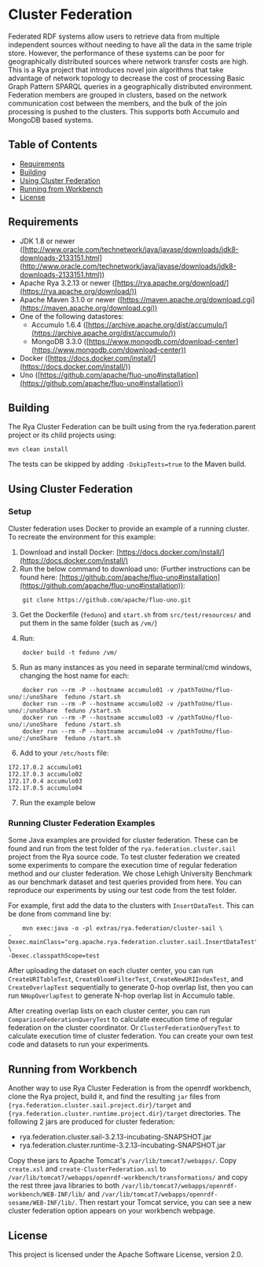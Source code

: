 <!--
Licensed to the Apache Software Foundation (ASF) under one
or more contributor license agreements.  See the NOTICE file
distributed with this work for additional information
regarding copyright ownership.  The ASF licenses this file
to you under the Apache License, Version 2.0 (the
"License"); you may not use this file except in compliance
with the License.  You may obtain a copy of the License at

  http://www.apache.org/licenses/LICENSE-2.0

Unless required by applicable law or agreed to in writing,
software distributed under the License is distributed on an
"AS IS" BASIS, WITHOUT WARRANTIES OR CONDITIONS OF ANY
KIND, either express or implied.  See the License for the
specific language governing permissions and limitations
under the License.
-->

# Cluster Federation


Federated RDF systems allow users to retrieve data from multiple independent sources without needing to have all the data in the same triple store. However, the performance of these systems can be poor for geographically distributed sources where network transfer costs are high. This is a Rya project that introduces novel join algorithms that take advantage of network topology to decrease the cost of processing Basic Graph Pattern SPARQL queries in a geographically distributed environment. Federation members are grouped in clusters, based on the network communication cost between the members, and the bulk of the join processing is pushed to the clusters. This supports both Accumulo and MongoDB based systems.

## Table of Contents

- [Requirements](#requirements)
- [Building](#building)
- [Using Cluster Federation](#using-cluster-federation)
- [Running from Workbench](#running-from-workbench)
- [License](#license)

## Requirements
* JDK 1.8 or newer ([http://www.oracle.com/technetwork/java/javase/downloads/jdk8-downloads-2133151.html](http://www.oracle.com/technetwork/java/javase/downloads/jdk8-downloads-2133151.html))
* Apache Rya 3.2.13 or newer ([https://rya.apache.org/download/](https://rya.apache.org/download/))
* Apache Maven 3.1.0 or newer ([https://maven.apache.org/download.cgi](https://maven.apache.org/download.cgi))
* One of the following datastores:
    * Accumulo 1.6.4 ([https://archive.apache.org/dist/accumulo/](https://archive.apache.org/dist/accumulo/))
    * MongoDB 3.3.0 ([https://www.mongodb.com/download-center](https://www.mongodb.com/download-center))
* Docker ([https://docs.docker.com/install/](https://docs.docker.com/install/))
* Uno ([https://github.com/apache/fluo-uno#installation](https://github.com/apache/fluo-uno#installation))

## Building

The Rya Cluster Federation can be built using from the rya.federation.parent project or its child projects using:

`mvn clean install`

The tests can be skipped by adding `-DskipTests=true` to the Maven build.

## Using Cluster Federation

### Setup

Cluster federation uses Docker to provide an example of a running cluster. To
recreate the environment for this example:

1.  Download and install Docker: [https://docs.docker.com/install/](https://docs.docker.com/install/)
2.  Run the below command to download uno:  (Further instructions can be found here: [https://github.com/apache/fluo-uno#installation](https://github.com/apache/fluo-uno#installation)): 
```
    git clone https://github.com/apache/fluo-uno.git
```

3.  Get the Dockerfile (`feduno`) and `start.sh` from `src/test/resources/` and put them in the same folder (such as `/vm/`)

4.  Run:
```
    docker build -t feduno /vm/
```

5. Run as many instances as you need in separate terminal/cmd windows, changing the host name for each: 
```
    docker run --rm -P --hostname accumulo01 -v /pathToUno/fluo-uno/:/unoShare  feduno /start.sh
    docker run --rm -P --hostname accumulo02 -v /pathToUno/fluo-uno/:/unoShare  feduno /start.sh
    docker run --rm -P --hostname accumulo03 -v /pathToUno/fluo-uno/:/unoShare  feduno /start.sh
    docker run --rm -P --hostname accumulo04 -v /pathToUno/fluo-uno/:/unoShare  feduno /start.sh
```

6. Add to your `/etc/hosts` file: 
```
172.17.0.2 accumulo01 
172.17.0.3 accumulo02 
172.17.0.4 accumulo03
172.17.0.5 accumulo04
```

7.  Run the example below

### Running Cluster Federation Examples

Some Java examples are provided for cluster federation. These can be found and run from the test folder of the `rya.federation.cluster.sail` project from the Rya source code. To test cluster federation we created some experiments to compare the execution time of regular federation method and our cluster federation. We chose Lehigh University Benchmark as our benchmark dataset and test queries provided from here. You can reproduce our experiments by using our test code from the test folder.

For example, first add the data to the clusters with `InsertDataTest`. This can be done from command line by:
```
    mvn exec:java -o -pl extras/rya.federation/cluster-sail \
-Dexec.mainClass="org.apache.rya.federation.cluster.sail.InsertDataTest" \
-Dexec.classpathScope=test
```

After uploading the dataset on each cluster center, you can run `CreateURITableTest`, `CreateBloomFilterTest`, `CreateNewURIIndexTest`, and `CreateOverlapTest` sequentially to generate 0-hop overlap list, then you can run `NHopOverlapTest` to generate N-hop overlap list in Accumulo table.

After creating overlap lists on each cluster center, you can run `ComparisonFederationQueryTest` to calculate execution time of regular federation on the cluster coordinator. Or `ClusterFederationQueryTest` to calculate execution time of cluster federation. You can create your own test code and datasets to run your experiments.


## Running from Workbench

Another way to use Rya Cluster Federation is from the openrdf workbench, clone the Rya project, build it, and find the resulting `jar` files from `{rya.federation.cluster.sail.project.dir}/target` and `{rya.federation.cluster.runtime.project.dir}/target` directories. The following 2 jars are produced for cluster federation:

  * rya.federation.cluster.sail-3.2.13-incubating-SNAPSHOT.jar
  * rya.federation.cluster.runtime-3.2.13-incubating-SNAPSHOT.jar
  
Copy these jars to Apache Tomcat's `/var/lib/tomcat7/webapps/`. Copy `create.xsl` and `create-ClusterFederation.xsl` to `/var/lib/tomcat7/webapps/openrdf-workbench/transformations/` and copy the rest three java libraries to both `/var/lib/tomcat7/webapps/openrdf-workbench/WEB-INF/lib/` and `/var/lib/tomcat7/webapps/openrdf-sesame/WEB-INF/lib/`. Then restart your Tomcat service, you can see a new cluster federation option appears on your workbench webpage.


## License

This project is licensed under the Apache Software License, version 2.0.